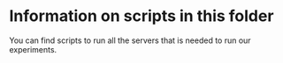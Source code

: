 # Information on scripts in this folder

You can find scripts to run all the servers that is needed to run our experiments.
